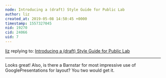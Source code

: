 ```yaml
---
node: Introducing a (draft) Style Guide for Public Lab
author: liz
created_at: 2019-05-08 14:50:45 +0000
timestamp: 1557327045
nid: 19270
cid: 24066
uid: 7
---
```




[liz](../profile/liz) replying to: [Introducing a (draft) Style Guide for Public Lab](../notes/warren/05-07-2019/introducing-a-draft-style-guide-for-public-lab)

----
 Looks great! Also, is there a Barnstar for most impressive use of GooglePresentations for layout? You two would get it. 